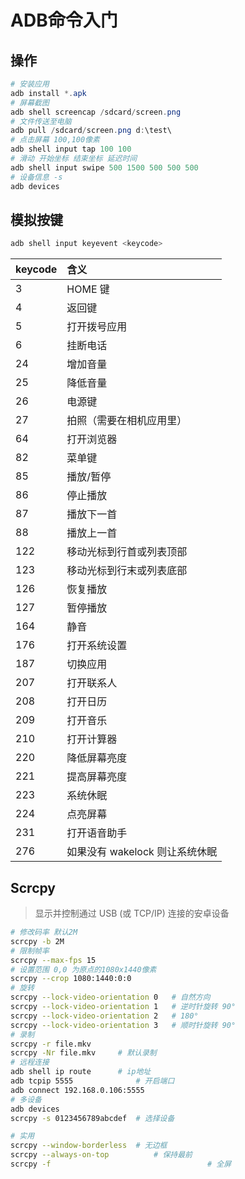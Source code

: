 <!-- 
title: ADB
sort: 
--> 
# ADB命令入门

## 操作

```powershell
# 安装应用
adb install *.apk
# 屏幕截图
adb shell screencap /sdcard/screen.png
# 文件传送至电脑
adb pull /sdcard/screen.png d:\test\
# 点击屏幕 100,100像素
adb shell input tap 100 100
# 滑动 开始坐标 结束坐标 延迟时间
adb shell input swipe 500 1500 500 500 500
# 设备信息 -s 
adb devices
```

## 模拟按键

```powershell
adb shell input keyevent <keycode>
```

| keycode | 含义                           |
| :------ | :----------------------------- |
| 3       | HOME 键                        |
| 4       | 返回键                         |
| 5       | 打开拨号应用                   |
| 6       | 挂断电话                       |
| 24      | 增加音量                       |
| 25      | 降低音量                       |
| 26      | 电源键                         |
| 27      | 拍照（需要在相机应用里）       |
| 64      | 打开浏览器                     |
| 82      | 菜单键                         |
| 85      | 播放/暂停                      |
| 86      | 停止播放                       |
| 87      | 播放下一首                     |
| 88      | 播放上一首                     |
| 122     | 移动光标到行首或列表顶部       |
| 123     | 移动光标到行末或列表底部       |
| 126     | 恢复播放                       |
| 127     | 暂停播放                       |
| 164     | 静音                           |
| 176     | 打开系统设置                   |
| 187     | 切换应用                       |
| 207     | 打开联系人                     |
| 208     | 打开日历                       |
| 209     | 打开音乐                       |
| 210     | 打开计算器                     |
| 220     | 降低屏幕亮度                   |
| 221     | 提高屏幕亮度                   |
| 223     | 系统休眠                       |
| 224     | 点亮屏幕                       |
| 231     | 打开语音助手                   |
| 276     | 如果没有 wakelock 则让系统休眠 |

## Scrcpy

> 显示并控制通过 USB (或 TCP/IP) 连接的安卓设备

```bash
# 修改码率 默认2M
scrcpy -b 2M
# 限制帧率
scrcpy --max-fps 15
# 设置范围 0,0 为原点的1080x1440像素
scrcpy --crop 1080:1440:0:0
# 旋转
scrcpy --lock-video-orientation 0   # 自然方向
scrcpy --lock-video-orientation 1   # 逆时针旋转 90°
scrcpy --lock-video-orientation 2   # 180°
scrcpy --lock-video-orientation 3   # 顺时针旋转 90°
# 录制
scrcpy -r file.mkv
scrcpy -Nr file.mkv		# 默认录制
# 远程连接
adb shell ip route		# ip地址
adb tcpip 5555				# 开启端口
adb connect 192.168.0.106:5555
# 多设备
adb devices
scrcpy -s 0123456789abcdef	# 选择设备

# 实用
scrcpy --window-borderless	# 无边框
scrcpy --always-on-top			# 保持最前
scrcpy -f 									# 全屏
```


